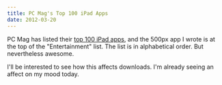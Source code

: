 ```yaml
---
title: PC Mag's Top 100 iPad Apps
date: 2012-03-20
---
```



PC Mag has listed their [top 100 iPad apps](http://www.pcmag.com/article2/0,2817,2362576,00.asp), and the 500px app I wrote is at the top of the "Entertainment" list. The list is in alphabetical order. But nevertheless awesome.



I'll be interested to see how this affects downloads. I'm already seeing an affect on my mood today.


  